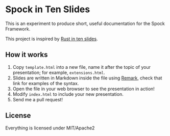 # Spock in Ten Slides

This is an experiment to produce short, useful documentation for the Spock Framework.

This project is inspired by [Rust in ten slides](https://github.com/steveklabnik/rust-in-ten-slides).

## How it works

1. Copy `template.html` into a new file, name it after the topic of your
   presentation; for example, `extensions.html`.
2. Slides are written in Markdown inside the file using [Remark](https://remarkjs.com/#1),
   check that link for examples of the syntax.
3. Open the file in your web browser to see the presentation in action!
4. Modify `index.html` to include your new presentation.
5. Send me a pull request!

## License

Everything is licensed under MIT/Apache2
